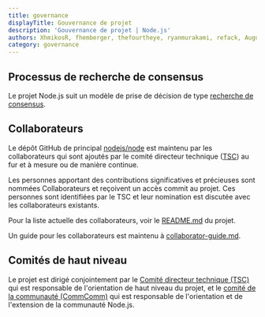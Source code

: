 ```yaml
---
title: governance
displayTitle: Gouvernance de projet
description: 'Gouvernance de projet | Node.js'
authors: XhmikosR, fhemberger, thefourtheye, ryanmurakami, refack, AugustinMauroy
category: governance
---
```


## Processus de recherche de consensus

Le projet Node.js suit un modèle de prise de décision de type [recherche de consensus][].

## Collaborateurs

Le dépôt GitHub de principal [nodejs/node][] est maintenu par les collaborateurs
qui sont ajoutés par le comité directeur technique ([TSC][]) au fur et à mesure ou
de manière continue.

Les personnes apportant des contributions significatives et précieuses sont nommées Collaborateurs
et reçoivent un accès commit au projet. Ces personnes sont identifiées par le
TSC et leur nomination est discutée avec les collaborateurs existants.

Pour la liste actuelle des collaborateurs, voir le [README.md][] du projet.

Un guide pour les collaborateurs est maintenu à [collaborator-guide.md][].

## Comités de haut niveau

Le projet est dirigé conjointement par le [Comité directeur technique (TSC)][]
qui est responsable de l'orientation de haut niveau du projet, et le
[comité de la communauté (CommComm)][] qui est responsable de l'orientation et de
l'extension de la communauté Node.js.

[comité de la communauté (CommComm)]: https://github.com/nodejs/community-committee/blob/main/Community-Committee-Charter.md
[recherche de consensus]: https://en.wikipedia.org/wiki/Consensus-seeking_decision-making
[README.md]: https://github.com/nodejs/node/blob/main/README.md#current-project-team-members
[TSC]: https://github.com/nodejs/TSC
[Comité directeur technique (TSC)]: https://github.com/nodejs/TSC/blob/main/TSC-Charter.md
[collaborator-guide.md]: https://github.com/nodejs/node/blob/main/doc/contributing/collaborator-guide.md
[nodejs/node]: https://github.com/nodejs/node
